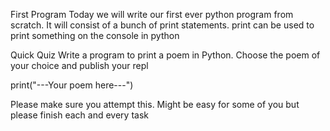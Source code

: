 First Program
Today we will write our first ever python program from scratch. It will consist of a bunch of print statements. print can be used to print something on the console in python

Quick Quiz
Write a program to print a poem in Python. Choose the poem of your choice and publish your repl

print("---Your poem here---")

Please make sure you attempt this. Might be easy for some of you but please finish each and every task